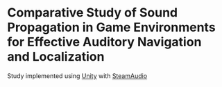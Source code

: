 # Comparative Study of Sound Propagation in Game Environments for Effective Auditory Navigation and Localization

Study implemented using [Unity](https://unity.com/) with [SteamAudio](https://github.com/ValveSoftware/steam-audio)